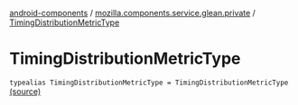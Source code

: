 [android-components](../index.md) / [mozilla.components.service.glean.private](index.md) / [TimingDistributionMetricType](./-timing-distribution-metric-type.md)

# TimingDistributionMetricType

`typealias TimingDistributionMetricType = TimingDistributionMetricType` [(source)](https://github.com/mozilla-mobile/android-components/blob/master/components/service/glean/src/main/java/mozilla/components/service/glean/private/MetricAliases.kt#L27)